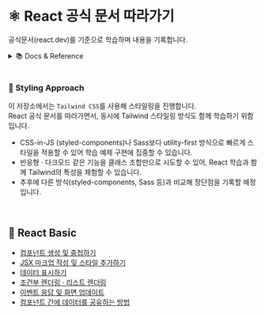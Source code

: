 # ⚛️ React 공식 문서 따라가기

공식문서(react.dev)를 기준으로 학습하며 내용을 기록합니다.

<details>
<summary>📚  Docs & Reference</summary>
<br>
React

- [React Docs EN](https://react.dev/)
- [React Docs KO](https://react.dev/)

React Router

- [NavLink](https://reactrouter.com/api/components/NavLink#navlink)

TailwindCSS

- [Installation](https://tailwindcss.com/docs/installation/using-vite)
- [Preflight](https://tailwindcss.com/docs/preflight)
- [↳ Preflight Stylesheet](https://github.com/tailwindlabs/tailwindcss/blob/main/packages/tailwindcss/preflight.css)
- [@apply](https://tailwindcss.com/docs/functions-and-directives#apply-directive)

Lucid (Icons)

- [Installation](https://lucide.dev/guide/installation)
- [Icons](https://lucide.dev/icons/)
</details>

<br>

### 🎨 Styling Approach

이 저장소에서는 `Tailwind CSS`를 사용해 스타일링을 진행합니다.  
React 공식 문서를 따라가면서, 동시에 Tailwind 스타일링 방식도 함께 학습하기 위함입니다.

- CSS-in-JS (styled-components)나 Sass보다
  utility-first 방식으로 빠르게 스타일을 적용할 수 있어
  학습 예제 구현에 집중할 수 있습니다.
- 반응형 · 다크모드 같은 기능을 클래스 조합만으로 시도할 수 있어,
  React 학습과 함께 Tailwind의 특성을 체험할 수 있습니다.
- 추후에 다른 방식(styled-components, Sass 등)과 비교해
  장단점을 기록할 예정입니다.

<br>

## 🥚 React Basic

- [컴포넌트 생성 및 중첩하기](#)
- [JSX 마크업 작성 및 스타일 추가하기](#)
- [데이터 표시하기](#)
- [조건부 렌더링 · 리스트 렌더링](#)
- [이벤트 응답 및 화면 업데이트](#)
- [컴포넌트 간에 데이터를 공유하는 방법](#)

<br>
